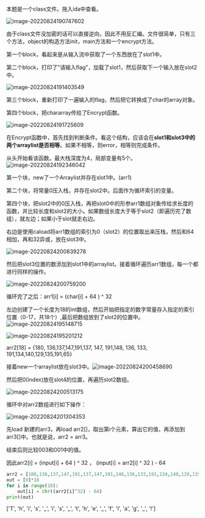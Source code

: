 本题是一个class文件。拖入ida中查看。

![image-20220824190747602](../assets/image-20220824190747602.png)

由于class文件没加密的话可以直接逆向，因此不用反汇编。文件很简单，只有三个方法，object的构造方法init，main方法和一个encrypt方法。

第一个block，看起来是从输入流中获取了一个东西放在了slot1中。

第二个block，打印了"请输入flag"，加载了slot1，然后获取下一个输入放在slot2中。

![image-20220824191403549](../assets/image-20220824191403549.png)

第三个block，重新打印了一遍输入的flag，然后把它转换成了char的array对象。

第四个block，把chararray传给了Encrypt函数。

![image-20220824191725609](../assets/image-20220824191725609.png)

在Encrypt函数中，首先找到判断条件。看这个结构，应该会在**slot1和slot3中的两个arraylist是否相等**。如果不相等，则error，相等则完成条件。

从头开始看该函数。最大栈深度为4，局部变量有5个。![image-20220824192346042](../assets/image-20220824192346042.png)

第一个块，new了一个Arraylist并存在slot1中。(arr1)

第二个块，将常量0压入栈，并存在slot2中。后面作为循环索引的变量。

第四个块，把slot2中的0压入栈，再把slot0中的形参arr1数组对象传给求长度的函数，并比较长度和slot2的大小。如果数组长度大于等于slot2（即遍历完了数组），就左边；如果小于slot就走右边。

右边是使用caload将arr1数组的索引为0（slot2）的位置取出来压栈，然后和64相加，再和32异或，放在slot3中。



![image-20220824200839278](../assets/image-20220824200839278.png)

然后把slot3位置的数添加到slot1中的arraylist。接着循环遍历arr1数组，每一个都进行同样的操作。

![image-20220824200759200](../assets/image-20220824200759200.png)

循环完了之后：arr1[i] = (char[i] + 64 ) ^ 32 

左边创建了一个长度为18的int数组，然后开始把指定的数字常量存入指定的索引位置（0-17，共18个）,最后把数组放到了slot2的位置中。
![image-20220824195148715](../assets/image-20220824195148715.png)

![image-20220824195201212](../assets/image-20220824195201212.png)

arr2[18] = {180, 136,137,147,191,137, 147, 191,148, 136, 133, 191,134,140,129,135,191,65}

接着new一个arraylist放在slot3中。![image-20220824200458690](../assets/image-20220824200458690.png)

然后把0(index)放在slot4的位置，再遍历slot2数组。

![image-20220824200513175](../assets/image-20220824200513175.png)

循环中对arr2数组进行如下操作：

![image-20220824201304353](../assets/image-20220824201304353.png)

先load 新建的arr3，再load arr2[]，取出第i个元素，算出它的值，再添加到arr3[]中。也就是说，arr2 = arr3。

结束后则比较003和001中的值。

因此arr2[i] = (input[i] + 64 ) ^ 32 ， (input[i] = arr2[i] ^ 32 ) - 64

```python
arr2 = [180,136,137,147,191,137,147,191,148,136,133,191,134,140,129,135,191,65]
out = [0]*18
for i in range(18):
    out[i] = chr((arr2[i]^32) - 64)
print(out)
```

['T', 'h', 'i', 's', '\_', 'i', 's', '\_', 't', 'h', 'e', '\_', 'f', 'l', 'a', 'g', '\_', '!']

